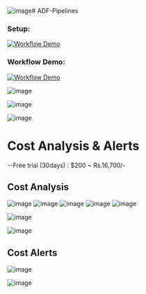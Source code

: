 ![image](https://github.com/user-attachments/assets/569c361f-2be3-4875-8aad-62d0adad65d4)# ADF-Pipelines

### Setup: 
[![Workflow Demo](https://img.youtube.com/vi/YlqXtvDFVkM/0.jpg)](https://www.youtube.com/watch?v=YlqXtvDFVkM)


### Workflow Demo: 
[![Workflow Demo](https://img.youtube.com/vi/-_8dDIhOBxw/0.jpg)](https://www.youtube.com/watch?v=-_8dDIhOBxw)

<!--[![Workflow Demo Video]([https://img.youtube.com/vi/VIDEO_ID/0.jpg](https://github.com/nk3099/ADF-Pipelines/blob/main/workflow/thumbnail.png))](https://github.com/nk3099/ADF-Pipelines/blob/main/workflow/workflow_demo.mp4)-->

![image](https://github.com/user-attachments/assets/a13d275d-9ae3-494a-9f40-fb63a0d5301f)

![image](https://github.com/user-attachments/assets/d81b5563-b3e2-4976-b32a-a99b4308ee4f)

![image](https://github.com/user-attachments/assets/4f76ba8d-71e2-485f-9d5b-d10ce6d7b492)


# Cost Analysis & Alerts
--Free trial (30days) : $200 ~ Rs.16,700/-

## Cost Analysis
![image](https://github.com/user-attachments/assets/88b22898-9065-4b9b-8575-8631f457f292)
![image](https://github.com/user-attachments/assets/0675027c-6409-4aa6-8a54-ee0f07a8541f)
![image](https://github.com/user-attachments/assets/9cfd6502-a559-4d3b-9468-96c40a43d686)
![image](https://github.com/user-attachments/assets/db5e1585-93de-4a94-ad5a-a1455189298f)
![image](https://github.com/user-attachments/assets/d699bfbf-31b0-4016-9cae-71a5b9b6dfa2)

![image](https://github.com/user-attachments/assets/b3d34e3b-f0a0-41fc-8e31-3a2d9e7f7900)


![image](https://github.com/user-attachments/assets/152ecd0b-9157-44e4-a84a-17f34f51653d)

## Cost Alerts
![image](https://github.com/user-attachments/assets/4cdfe716-1ca1-4491-ae09-886a7eb7aa38)

![image](https://github.com/user-attachments/assets/35928177-95dd-4ae6-99ef-46abd18cf195)







